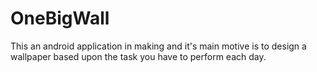 # OneBigWall
This an android application in making and it's main motive is to design a wallpaper based upon the task you have to perform each day.
